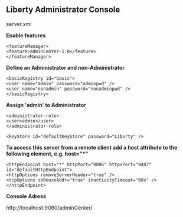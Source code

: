 ## Liberty Administrator Console

server.xml

**Enable features** 

    <featureManager>
    <feature>adminCenter-1.0</feature>
    </featureManager>

**Define an Administrator and non-Administrator**

    <basicRegistry id="basic">
    <user name="admin" password="adminpwd" />
    <user name="nonadmin" password="nonadminpwd" />
    </basicRegistry>

 **Assign 'admin' to Administrator** 

    <administrator-role>
    <user>admin</user>
    </administrator-role>

    <keyStore id="defaultKeyStore" password="Liberty" />

**To access this server from a remote client add a host attribute to the following element, e.g. host="*"** 

    <httpEndpoint host="*" httpPort="9086" httpsPort="9447" id="defaultHttpEndpoint">
    <httpOptions removeServerHeader="true" />
    <tcpOptions soReuseAddr="true" inactivityTimeout="60s" />
    </httpEndpoint>

**Console Adress**

http://localhost:9080/adminCenter/